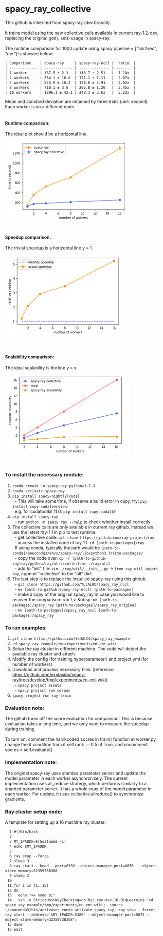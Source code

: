 # spacy_ray_collective
This github is inherited from spacy-ray (dev branch). <br />
<br />
It trains model using the new collective calls available in current ray-1.2-dev, replacing the original get(), set() usage in spacy-ray. <br />
<br />
The runtime comparison for 1000 update using spacy pipeline = ["tok2vec", "ner"] is showed below: <br />

    | Comparison    | spacy-ray     | spacy-ray-nccl |  ratio  |  
    | ------------- | ------------- | -------------- | ------- | 
    | 1 worker      | 137.5 ± 2.1   | 116.7 ± 2.51   |  1.18x  |
    | 2 workers     | 354.1 ± 16.8  | 171.1 ± 1.11   |  2.07x  |  
    | 4 workers     | 523.9 ± 10.4  | 179.6 ± 2.91   |  2.92x  |  
    | 8 workers     | 710.1 ± 3.0   | 205.8 ± 1.20   |  3.45x  | 
    | 16 workers    | 1296.1 ± 42.1 | 248.3 ± 3.63   |  5.22x  | 

Mean and standard deviation are obtained by three trials (unit: second). Each worker is on a different node.  <br />
<br />
#### Runtime comparison: <br />

The ideal plot should be a horizontal line. <br />
<br />
![runtime](results/time_comparison.PNG) <br />
<br />

#### Speedup comparison: <br /> 
The trivial speedup is a horizontal line y = 1. <br />
 <br />
![speedup](results/ratio_comparison.PNG) <br />
    
 <br />
 
 #### Scalability comparison: <br /> 
The ideal scalability is the line y = x. <br />
 <br />
![sscalability](results/scalability_comparison.PNG) <br />
    
 <br />
 
 ### To install the necessary module: <br />
 
1. ```conda create -n spacy-ray python=3.7.3``` <br />
2. ```conda activate spacy-ray``` <br />
3. ```pip install spacy-nightly[cuda]``` <br />
 &nbsp;    - This will take some time, if observe a build error in cupy, try: ```pip install cupy-cuda[version]``` <br />
 &nbsp;      e.g. for cudatoolkit 11.0: ```pip install cupy-cuda110``` <br />
4. ```pip install spacy-ray``` <br />
 &nbsp;    - run ```python -m spacy ray --help``` to check whether install correctly <br />
5. The collective calls are only available in current ray github. Instead we use the latest ray-1.1 in pip to test runtime. <br />
 &nbsp;    - get collective code:     ```git clone https://github.com/ray-project/ray``` <br />
 &nbsp;    - access the installed code of ray 1.1:    ```cd [path-to-packages]/ray``` <br />
 &nbsp;     If using conda, typically the path would be ```[path-to-conda]/anaconda3/envs/spacy-ray/lib/python3.7/site-packages/``` <br />
 &nbsp;    - copy the code over: ```cp -r [path-to-github-ray]ray/python/ray/util/collective ./ray/util``` <br />
 &nbsp;    - add to "init" file: ```vim ./ray/util/__init__.py``` -> ```from ray.util import ray```, append "collective" to the "all" dict. <br />
6. The last step is to replace the installed spacy-ray using this github. <br />
 &nbsp;   - ```git clone https://github.com/YLJALDC/spacy_ray_nccl``` <br />
 &nbsp;   - ```mv [path-to-github-spacy-ray-nccl] [path-to-packages]``` <br />
 &nbsp;   - make a copy of the original spacy_ray in case you would like to recover the comparison:  <br \ >
 &nbsp:     ```mv [path-to-packages]/spacy_ray [path-to-packages]/spacy_ray_original``` <br />
 &nbsp;   - ```mv [path-to-packages]/spacy_ray_nccl [path-to-packages]/spacy_ray``` <br />

### To run examples: <br />

1. ```git clone https://github.com/YLJALDC/spacy_ray_example``` <br />
2. ```cd spacy_ray_example/tmp/experiments/en-ent-wiki``` <br />
3. Setup the ray cluster in different machine. The code will detect the available ray cluster and attach. <br />
4. Modify the config (for training hyperparameter) and project.yml (for number of workers) <br />
5. Download and process necessary files: (reference: https://github.com/explosion/spacy-ray/tree/develop/tmp/experiments/en-ent-wiki) <br />
 &nbsp;    - ```spacy project assets``` <br />
 &nbsp;    - ```spacy project run corpus``` <br />
6. ```spacy project run ray-train``` <br />

### Evaluation note: <br />

The github turns off the score evaluation for comparison. This is because evaluation takes a long time, and we only want to measure the speedup during training. <br />
<br />
To turn on: comment the hard-coded socres in train() function at worker.py, change the if condition from if self.rank ==0 to if True, and uncomment socres = self.evaluate() <br />

### Implementation note: <br />

The original spacy-ray uses sharded parameter server and update the model parameter in each worker asynchronizely. The current implementation uses all_reduce strategy, which performs similarly to a sharded parameter server. It has a whole copy of the model parameter in each worker. For update, it uses collective.allreduce() to synchronize gradients. <br />

### Ray cluster setup node:  <br />

A template for setting up a 16 machine ray cluster: <br />
```
  1 #!/bin/bash 
  2 
  3 MY_IPADDR=$(hostname -i) 
  4 echo $MY_IPADDR 
  5 
  6 ray stop --force 
  7 sleep 3 
  8 ray start --head --port=6380 --object-manager-port=8076  --object-store-memory=32359738368 
  9 sleep 2 
 10 
 11 for i in {1..15} 
 12 do 
 13   echo "=> node $i" 
 14   ssh -o StrictHostKeyChecking=no h$i.ray-dev-16.BigLearning "cd spacy_ray_example/tmp/experiments/en-ent-wiki;  source ~/anaconda3/bin/activate; conda activate spacy-ray; ray stop --force; ray start --address='$MY_IPADDR:6380' --object-manager-port=8076 --object-store-memory=32359738368"; 
 15 done 
 16 wait 
```
    
